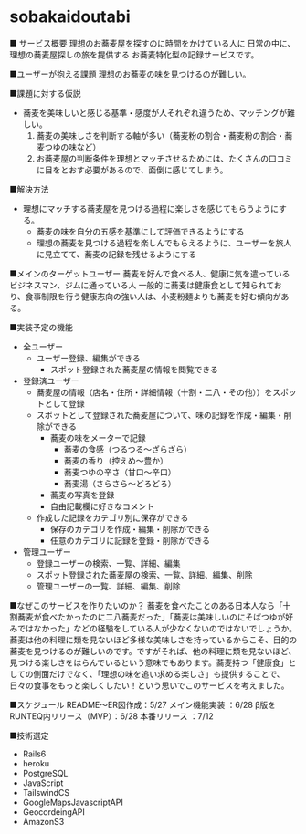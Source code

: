 # sobakaidoutabi
■ サービス概要
理想のお蕎麦屋を探すのに時間をかけている人に
日常の中に、理想の蕎麦屋探しの旅を提供する
お蕎麦特化型の記録サービスです。

■ユーザーが抱える課題
理想のお蕎麦の味を見つけるのが難しい。

■課題に対する仮説
- 蕎麦を美味しいと感じる基準・感度が人それぞれ違うため、マッチングが難しい。
  1. 蕎麦の美味しさを判断する軸が多い（蕎麦粉の割合・蕎麦粉の割合・蕎麦つゆの味など）
  2. お蕎麦屋の判断条件を理想とマッチさせるためには、たくさんの口コミに目をとおす必要があるので、面倒に感じてしまう。

■解決方法
- 理想にマッチする蕎麦屋を見つける過程に楽しさを感じてもらうようにする。
  - 蕎麦の味を自分の五感を基準にして評価できるようにする
  - 理想の蕎麦を見つける過程を楽しんでもらえるように、ユーザーを旅人に見立てて、蕎麦の記録を残せるようにする

■メインのターゲットユーザー
蕎麦を好んで食べる人、健康に気を遣っているビジネスマン、ジムに通っている人
一般的に蕎麦は健康食として知られており、食事制限を行う健康志向の強い人は、小麦粉麺よりも蕎麦を好む傾向がある。

■実装予定の機能
- 全ユーザー
    - ユーザー登録、編集ができる
		- スポット登録された蕎麦屋の情報を閲覧できる
- 登録済ユーザー
    - 蕎麦屋の情報（店名・住所・詳細情報（十割・二八・その他））をスポットとして登録
    - スポットとして登録された蕎麦屋について、味の記録を作成・編集・削除ができる
        - 蕎麦の味をメーターで記録
            - 蕎麦の食感（つるつる〜ざらざら）
            - 蕎麦の香り（控えめ〜豊か）
            - 蕎麦つゆの辛さ（甘口〜辛口）
            - 蕎麦湯（さらさら〜どろどろ）
        - 蕎麦の写真を登録
        - 自由記載欄に好きなコメント
    - 作成した記録をカテゴリ別に保存ができる
        - 保存のカテゴリを作成・編集・削除ができる
        - 任意のカテゴリに記録を登録・削除ができる
- 管理ユーザー
   - 登録ユーザーの検索、一覧、詳細、編集
   - スポット登録された蕎麦屋の検索、一覧、詳細、編集、削除
   - 管理ユーザーの一覧、詳細、編集、削除

■なぜこのサービスを作りたいのか？
蕎麦を食べたことのある日本人なら「十割蕎麦が食べたかったのに二八蕎麦だった」「蕎麦は美味しいのにそばつゆが好みではなかった」などの経験をしている人が少なくないのではないでしょうか。蕎麦は他の料理に類を見ないほど多様な美味しさを持っているからこそ、目的の蕎麦を見つけるのが難しいのです。ですがそれば、他の料理に類を見ないほど、見つける楽しさをはらんでいるという意味でもあります。蕎麦持つ「健康食」としての側面だけでなく、「理想の味を追い求める楽しさ」も提供することで、日々の食事をもっと楽しくしたい！という思いでこのサービスを考えました。

■スケジュール
README〜ER図作成：5/27
メイン機能実装    ：6/28
β版をRUNTEQ内リリース（MVP）：6/28
本番リリース      ：7/12

■技術選定
- Rails6
- heroku
- PostgreSQL
- JavaScript
- TailswindCS
- GoogleMapsJavascriptAPI
- GeocordeingAPI
- AmazonS3